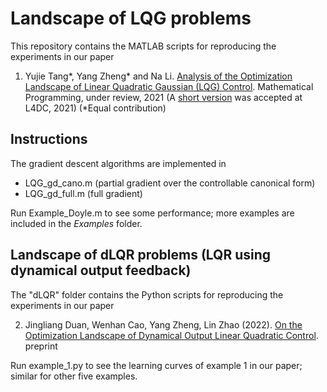 # Landscape of LQG problems

This repository contains the MATLAB scripts for reproducing the experiments in our paper

1) Yujie Tang*, Yang Zheng* and Na Li. [Analysis of the Optimization Landscape of Linear Quadratic Gaussian (LQG) Control](https://arxiv.org/abs/2102.04393). Mathematical Programming, under review, 2021 (A [short version](http://proceedings.mlr.press/v144/tang21a/tang21a.pdf) was accepted at L4DC, 2021) (*Equal contribution)
 

## Instructions
The gradient descent algorithms are implemented in 
* LQG_gd_cano.m (partial gradient over the controllable canonical form) 
* LQG_gd_full.m (full gradient)


Run Example_Doyle.m to see some performance; more examples are included in the *Examples* folder.

## Landscape of dLQR problems (LQR using dynamical output feedback)

The "dLQR" folder contains the Python scripts for reproducing the experiments in our paper

2) Jingliang Duan, Wenhan Cao, Yang Zheng, Lin Zhao (2022). [On the Optimization Landscape of Dynamical Output Linear Quadratic Control](https://arxiv.org/abs/2201.09598). preprint

Run example_1.py to see the learning curves of example 1 in our paper; similar for other five examples.
